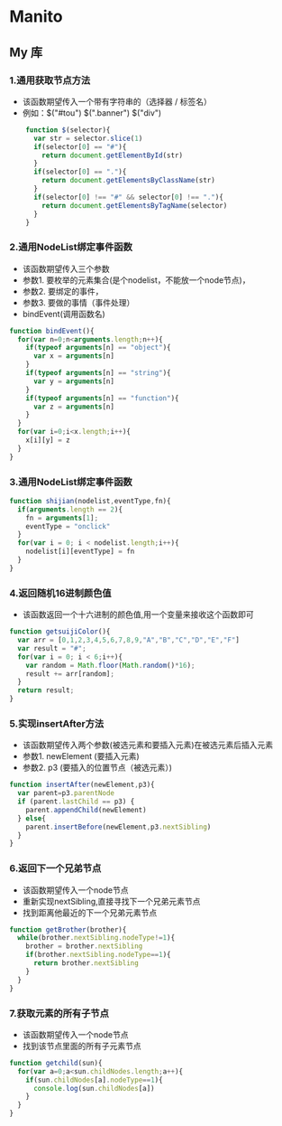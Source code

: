 # Manito
## My 库
### 1.通用获取节点方法
* 该函数期望传入一个带有字符串的（选择器 / 标签名）
* 例如：$("#tou") $(".banner") $("div")
```javascript
	function $(selector){
	  var str = selector.slice(1)
	  if(selector[0] == "#"){
	    return document.getElementById(str)
	  }
	  if(selector[0] == "."){
	    return document.getElementsByClassName(str)
	  }
	  if(selector[0] !== "#" && selector[0] !== "."){
	    return document.getElementsByTagName(selector)
	  }
	}
```
### 2.通用NodeList绑定事件函数
* 该函数期望传入三个参数
*   参数1.   要枚举的元素集合(是个nodelist，不能放一个node节点)，
*   参数2.   要绑定的事件，
*   参数3.   要做的事情（事件处理）
*   bindEvent(调用函数名)
```javascript
function bindEvent(){
  for(var n=0;n<arguments.length;n++){
    if(typeof arguments[n] == "object"){
      var x = arguments[n]
    }
    if(typeof arguments[n] == "string"){
      var y = arguments[n]
    }
    if(typeof arguments[n] == "function"){
      var z = arguments[n]
    }
  }
  for(var i=0;i<x.length;i++){
    x[i][y] = z 
  }
}
```
### 3.通用NodeList绑定事件函数
```javascript
function shijian(nodelist,eventType,fn){
  if(arguments.length == 2){
    fn = arguments[1];
    eventType = "onclick"
  }
  for(var i = 0; i < nodelist.length;i++){
    nodelist[i][eventType] = fn
  }
}
```
### 4.返回随机16进制颜色值
* 该函数返回一个十六进制的颜色值,用一个变量来接收这个函数即可
```javascript
function getsuijiColor(){
  var arr = [0,1,2,3,4,5,6,7,8,9,"A","B","C","D","E","F"]
  var result = "#";
  for(var i = 0; i < 6;i++){
    var random = Math.floor(Math.random()*16);
    result += arr[random];
  }
  return result;
}
```
### 5.实现insertAfter方法
*   该函数期望传入两个参数(被选元素和要插入元素)在被选元素后插入元素
*   参数1. newElement (要插入元素)
*   参数2. p3 (要插入的位置节点（被选元素）)
```javascript
function insertAfter(newElement,p3){
  var parent=p3.parentNode
  if (parent.lastChild == p3) {
    parent.appendChild(newElement)
  } else{
    parent.insertBefore(newElement,p3.nextSibling)
  }
}
```
### 6.返回下一个兄弟节点
*   该函数期望传入一个node节点
*   重新实现nextSibling,直接寻找下一个兄弟元素节点
*   找到距离他最近的下一个兄弟元素节点
```javascript
function getBrother(brother){
  while(brother.nextSibling.nodeType!=1){
    brother = brother.nextSibling
    if(brother.nextSibling.nodeType==1){
      return brother.nextSibling
    }
  }
}
```
### 7.获取元素的所有子节点
*  该函数期望传入一个node节点
*  找到该节点里面的所有子元素节点
```javascript
function getchild(sun){
  for(var a=0;a<sun.childNodes.length;a++){
    if(sun.childNodes[a].nodeType==1){
      console.log(sun.childNodes[a])
    }
  }
}
```